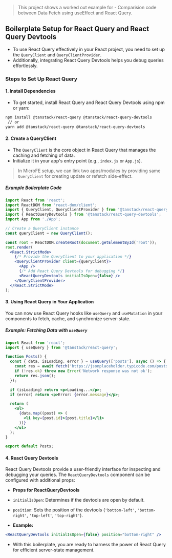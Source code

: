 > This project shows a worked out example for - Comparision code between Data Fetch using useEffect and React Query.

## Boilerplate Setup for React Query and React Query Devtools

- To use React Query effectively in your React project, you need to set up the `QueryClient` and `QueryClientProvider`. 
- Additionally, integrating React Query Devtools helps you debug queries effortlessly.

### Steps to Set Up React Query

#### 1. Install Dependencies

- To get started, install React Query and React Query Devtools using npm or yarn:

```bash
npm install @tanstack/react-query @tanstack/react-query-devtools
 // or
yarn add @tanstack/react-query @tanstack/react-query-devtools
```

#### 2. Create a QueryClient

- The `QueryClient` is the core object in React Query that manages the caching and fetching of data. 
- Initialize it in your app's entry point (e.g., `index.js` or `App.js`).

> In MicroFE setup, we can link two apps/modules by providing same `QueryClient` for creating update or refetch side-effect.

##### Example Boilerplate Code

```jsx
import React from 'react';
import ReactDOM from 'react-dom/client';
import { QueryClient, QueryClientProvider } from '@tanstack/react-query';
import { ReactQueryDevtools } from '@tanstack/react-query-devtools';
import App from './App';

// Create a QueryClient instance
const queryClient = new QueryClient();

const root = ReactDOM.createRoot(document.getElementById('root'));
root.render(
  <React.StrictMode>
    {/* Provide the QueryClient to your application */}
    <QueryClientProvider client={queryClient}>
      <App />
      {/* Add React Query Devtools for debugging */}
      <ReactQueryDevtools initialIsOpen={false} />
    </QueryClientProvider>
  </React.StrictMode>
);
```

#### 3. Using React Query in Your Application

You can now use React Query hooks like `useQuery` and `useMutation` in your components to fetch, cache, and synchronize server-state.

##### Example: Fetching Data with `useQuery`

```jsx
import React from 'react';
import { useQuery } from '@tanstack/react-query';

function Posts() {
  const { data, isLoading, error } = useQuery(['posts'], async () => {
    const res = await fetch('https://jsonplaceholder.typicode.com/posts');
    if (!res.ok) throw new Error('Network response was not ok');
    return res.json();
  });

  if (isLoading) return <p>Loading...</p>;
  if (error) return <p>Error: {error.message}</p>;

  return (
    <ul>
      {data.map((post) => (
        <li key={post.id}>{post.title}</li>
      ))}
    </ul>
  );
}

export default Posts;
```

#### 4. React Query Devtools

React Query Devtools provide a user-friendly interface for inspecting and debugging your queries. The `ReactQueryDevtools` component can be configured with additional props:

- **Props for ReactQueryDevtools**
- `initialIsOpen`: Determines if the devtools are open by default.
- `position`: Sets the position of the devtools (`'bottom-left'`, `'bottom-right'`, `'top-left'`, `'top-right'`).

- **Example:**

```jsx
<ReactQueryDevtools initialIsOpen={false} position="bottom-right" />
```

- With this boilerplate, you are ready to harness the power of React Query for efficient server-state management.